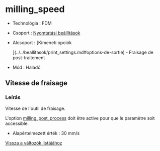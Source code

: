 # milling\_speed

* Technológia : FDM
* Csoport : [Nyomtatási beállítások](../../../konfig/print_settings)
* Alcsoport : \[Kimeneti opciók

  \]\(../../beallitasok/print\_settings.md\#options-de-sortie\) - Fraisage de post-traitement

* Mód : Haladó

## Vitesse de fraisage

### Leírás

Vitesse de l'outil de fraisage.

L'option [milling\_post\_process](milling_post_process.md) doit être active pour que le paramètre soit accessible.

* Alapértelmezett érték : 30 mm/s

[Vissza a változók listájához](../../variable_list)

